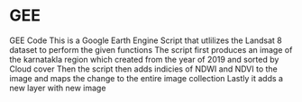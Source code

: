 # GEE
GEE Code
This is a Google Earth Engine Script that utlilizes the Landsat 8 dataset to perform the given functions
The script first produces an image of the karnatakla region which created from the year of 2019 and sorted by Cloud cover
Then the script then adds indicies of NDWI and NDVI to the image and maps the change to the entire image collection
Lastly it adds a new layer with new image 
